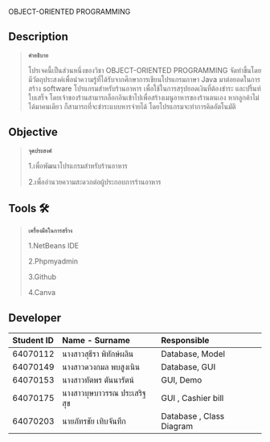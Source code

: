 OBJECT-ORIENTED PROGRAMMING
## Description
>**`คำอธิบาย`**
>
>โปรเจคนี้เป็นส่วนหนึ่งของวิชา OBJECT-ORIENTED PROGRAMMING จัดทำขึ้นโดยมีวัตถุประสงค์เพื่อนำความรู้ที่ได้รับจากศึกษาการเขียนโปรแกรมภาษา Java มาต่อยอดในการสร้าง software โปรแกรมสำหรับร้านอาหาร เพื่อใช้ในการสรุปยอดเงินที่ต้องชำระ และปริ้นท์ใบเสร็จ โดยเจ้าของร้านสามารถล็อกอินเข้าไปเพื่อสร้างเมนูอาหารของร้านตนเอง  หากลูกค้าไม่ได้มาคนเดียว ก็สามารถที่จะชำระแบบหารจ่ายได้ โดยโปรแกรมจะทำการคิดอัตโนมัติ
>
## Objective 
>**`จุดประสงค์`**
>
>1.เพื่อพัฒนาโปรแกรมสำหรับร้านอาหาร
>
>2.เพื่ออำนวยความสะดวกต่อผู้ประกอบการร้านอาหาร
>
## Tools 🛠️
> **`เครื่องมือในการสร้าง`**
> 
> 1.NetBeans IDE
> 
> 2.Phpmyadmin
> 
>3.Github
>
>4.Canva
## Developer
| Student ID | Name - Surname |  Responsible |
| :-------- | :-------- | :--------- |
| 64070112 | นางสาวสุธีรา พิทักษ์ผลิน | Database, Model | 
| 64070149 | นางสาวดวงกมล พบสูงเนิน | Database, GUI |
| 64070153 | นางสาวทัตพร ตันนารัตน์ | GUI, Demo | 
| 64070175 | นางสาวบุษบาวรรณ ประเสริฐสุข | GUI , Cashier bill |
| 64070203 | นายภัทรชัย เทิบจันทึก | Database , Class Diagram |

